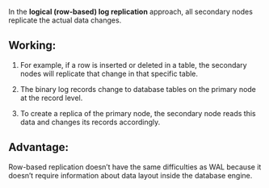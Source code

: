 
In the **logical (row-based) log replication** approach, all secondary nodes replicate the actual data changes. 

## Working:

1. For example, if a row is inserted or deleted in a table, the secondary nodes will replicate that change in that specific table. 

2. The binary log records change to database tables on the primary node at the record level. 

3. To create a replica of the primary node, the secondary node reads this data and changes its records accordingly. 

## Advantage:

Row-based replication doesn’t have the same difficulties as WAL because it doesn’t require information about data layout inside the database engine.